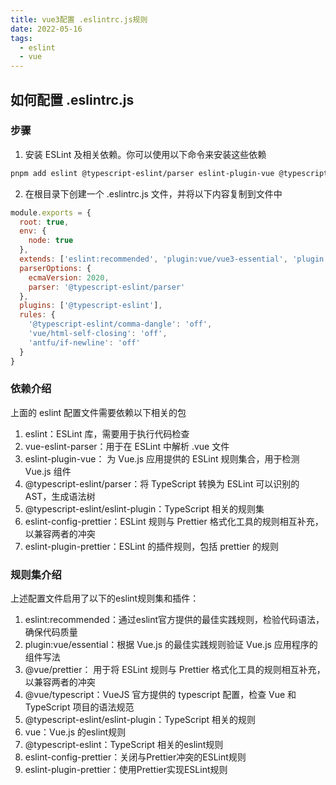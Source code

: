 ```yaml
---
title: vue3配置 .eslintrc.js规则
date: 2022-05-16
tags:
  - eslint
  - vue
---
```


## 如何配置 .eslintrc.js

### 步骤

1. 安装 ESLint 及相关依赖。你可以使用以下命令来安装这些依赖

```bash
pnpm add eslint @typescript-eslint/parser eslint-plugin-vue @typescript-eslint/eslint-plugin eslint-config-prettier @antfu/eslint-config -D
```

2. 在根目录下创建一个 .eslintrc.js 文件，并将以下内容复制到文件中

```javascript
module.exports = {
  root: true,
  env: {
    node: true
  },
  extends: ['eslint:recommended', 'plugin:vue/vue3-essential', 'plugin:@typescript-eslint/recommended', '@antfu', 'prettier'],
  parserOptions: {
    ecmaVersion: 2020,
    parser: '@typescript-eslint/parser'
  },
  plugins: ['@typescript-eslint'],
  rules: {
    '@typescript-eslint/comma-dangle': 'off',
    'vue/html-self-closing': 'off',
    'antfu/if-newline': 'off'
  }
}
```

### 依赖介绍

上面的 eslint 配置文件需要依赖以下相关的包

1. eslint：ESLint 库，需要用于执行代码检查
2. vue-eslint-parser：用于在 ESLint 中解析 .vue 文件
3. eslint-plugin-vue： 为 Vue.js 应用提供的 ESLint 规则集合，用于检测 Vue.js 组件
4. @typescript-eslint/parser：将 TypeScript 转换为 ESLint 可以识别的 AST，生成语法树
5. @typescript-eslint/eslint-plugin：TypeScript 相关的规则集
6. eslint-config-prettier：ESLint 规则与 Prettier 格式化工具的规则相互补充，以兼容两者的冲突
7. eslint-plugin-prettier：ESLint 的插件规则，包括 prettier 的规则

### 规则集介绍

上述配置文件启用了以下的eslint规则集和插件：

1. eslint:recommended：通过eslint官方提供的最佳实践规则，检验代码语法，确保代码质量
2. plugin:vue/essential：根据 Vue.js 的最佳实践规则验证 Vue.js 应用程序的组件写法
3. @vue/prettier： 用于将 ESLint 规则与 Prettier 格式化工具的规则相互补充，以兼容两者的冲突
4. @vue/typescript：VueJS 官方提供的 typescript 配置，检查 Vue 和 TypeScript 项目的语法规范
5. @typescript-eslint/eslint-plugin：TypeScript 相关的规则
6. vue：Vue.js 的eslint规则
7. @typescript-eslint：TypeScript 相关的eslint规则
8. eslint-config-prettier：关闭与Prettier冲突的ESLint规则
9. eslint-plugin-prettier：使用Prettier实现ESLint规则

